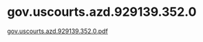 # gov.uscourts.azd.929139.352.0

[gov.uscourts.azd.929139.352.0.pdf](gov%20uscourts%20azd%20929139%20352%200%20004009ef9a244bbd9203aa0a80f250b5/gov.uscourts.azd.929139.352.0.pdf)